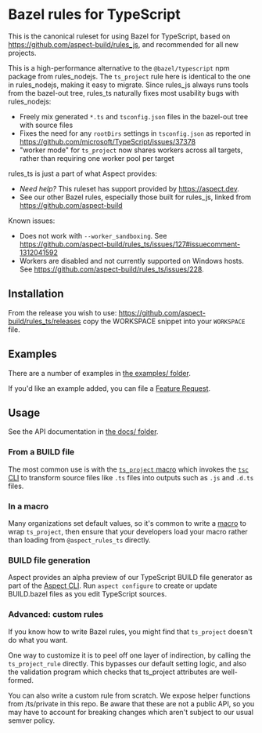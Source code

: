 # Bazel rules for TypeScript

This is the canonical ruleset for using Bazel for TypeScript, based on
<https://github.com/aspect-build/rules_js>, and recommended for all new projects.

This is a high-performance alternative to the `@bazel/typescript` npm package from rules_nodejs.
The `ts_project` rule here is identical to the one in rules_nodejs, making it easy to migrate.
Since rules_js always runs tools from the bazel-out tree, rules_ts naturally fixes most usability bugs with rules_nodejs:

-   Freely mix generated `*.ts` and `tsconfig.json` files in the bazel-out tree with source files
-   Fixes the need for any `rootDirs` settings in `tsconfig.json` as reported in https://github.com/microsoft/TypeScript/issues/37378
-   "worker mode" for `ts_project` now shares workers across all targets, rather than requiring one worker pool per target

rules_ts is just a part of what Aspect provides:

-   _Need help?_ This ruleset has support provided by https://aspect.dev.
-   See our other Bazel rules, especially those built for rules_js, linked from <https://github.com/aspect-build>

Known issues:

-   Does not work with `--worker_sandboxing`. See https://github.com/aspect-build/rules_ts/issues/127#issuecomment-1312041592
-   Workers are disabled and not currently supported on Windows hosts. See https://github.com/aspect-build/rules_ts/issues/228.

## Installation

From the release you wish to use:
<https://github.com/aspect-build/rules_ts/releases>
copy the WORKSPACE snippet into your `WORKSPACE` file.

## Examples

There are a number of examples in [the examples/ folder](https://github.com/aspect-build/rules_ts/tree/main/examples).

If you'd like an example added, you can file a [Feature Request](https://github.com/aspect-build/rules_ts/issues/new/choose).

## Usage

See the API documentation in [the docs/ folder](https://github.com/aspect-build/rules_ts/tree/main/docs).

### From a BUILD file

The most common use is with the [`ts_project` macro](./docs/rules.md#ts_project) which invokes the
[`tsc` CLI](https://www.typescriptlang.org/docs/handbook/compiler-options.html) to transform
source files like `.ts` files into outputs such as `.js` and `.d.ts` files.

### In a macro

Many organizations set default values, so it's common to write a [macro] to wrap `ts_project`, then
ensure that your developers load your macro rather than loading from `@aspect_rules_ts` directly.

[macro]: https://bazel.build/extending/macros

### BUILD file generation

Aspect provides an alpha preview of our TypeScript BUILD file generator as part of the
[Aspect CLI](https://aspect.build/cli). Run `aspect configure` to create or update BUILD.bazel files
as you edit TypeScript sources.

### Advanced: custom rules

If you know how to write Bazel rules, you might find that `ts_project` doesn't do what you want.

One way to customize it is to peel off one layer of indirection, by calling the `ts_project_rule`
directly. This bypasses our default setting logic, and also the validation program which checks that
ts_project attributes are well-formed.

You can also write a custom rule from scratch. We expose helper functions from /ts/private in this
repo. Be aware that these are not a public API, so you may have to account for breaking changes
which aren't subject to our usual semver policy.
